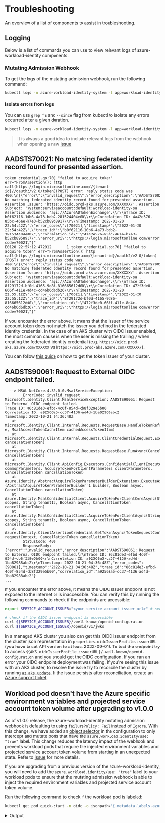 # Troubleshooting

<!-- toc -->

An overview of a list of components to assist in troubleshooting.

## Logging

Below is a list of commands you can use to view relevant logs of azure-workload-identity components.

### Mutating Admission Webhook

To get the logs of the mutating admission webhook, run the following command:

```bash
kubectl logs -n azure-workload-identity-system -l app=workload-identity-webhook
```

#### Isolate errors from logs

You can use `grep ^E` and `--since` flag from kubectl to isolate any errors occurred after a given duration.

```bash
kubectl logs -n azure-workload-identity-system -l app=workload-identity-webhook --since=1h | grep ^E
```

> It is always a good idea to include relevant logs from the webhook when opening a new [issue][1]

## AADSTS70021: No matching federated identity record found for presented assertion.

```
token_credential.go:70] "failed to acquire token" err="FromAssertion(): http call(https://login.microsoftonline.com//{tenant-id}//oauth2/v2.0/token)(POST) error: reply status code was 400:\n{\"error\":\"invalid_request\",\"error_description\":\"AADSTS70021: No matching federated identity record found for presented assertion. Assertion Issuer: 'https://oidc.prod-aks.azure.com/XXXXXX/'. Assertion Subject: 'system:serviceaccount:default:workload-identity-sa'. Assertion Audience: 'api://AzureADTokenExchange'.\\r\\nTrace ID: b0f62116-10b6-4a73-bdb2-281524404e00\\r\\nCorrelation ID: 4a42e576-85bc-46ae-b7e3-b52cb8958917\\r\\nTimestamp: 2022-01-20 22:54:42Z\",\"error_codes\":[70021],\"timestamp\":\"2022-01-20 22:54:42Z\",\"trace_id\":\"b0f62116-10b6-4a73-bdb2-281524404e00\",\"correlation_id\":\"4a42e576-85bc-46ae-b7e3-b52cb8958917\",\"error_uri\":\"https://login.microsoftonline.com/error?code=70021\"}"
E0120 22:55:12.472912       1 token_credential.go:70] "failed to acquire token" err="FromAssertion(): http call(https://login.microsoftonline.com/{tenant-id}/oauth2/v2.0/token)(POST) error: reply status code was 400:\n{\"error\":\"invalid_request\",\"error_description\":\"AADSTS70021: No matching federated identity record found for presented assertion. Assertion Issuer: 'https://oidc.prod-aks.azure.com/XXXXXX/'. Assertion Subject: 'system:serviceaccount:default:workload-identity-sa'. Assertion Audience: 'api://AzureADTokenExchange'.\\r\\nTrace ID: 8f29172d-bf0d-4165-9d86-816665612d00\\r\\nCorrelation ID: 472f3de0-666f-411e-8d4c-cd46b6d6db26\\r\\nTimestamp: 2022-01-20 22:55:12Z\",\"error_codes\":[70021],\"timestamp\":\"2022-01-20 22:55:12Z\",\"trace_id\":\"8f29172d-bf0d-4165-9d86-816665612d00\",\"correlation_id\":\"472f3de0-666f-411e-8d4c-cd46b6d6db26\",\"error_uri\":\"https://login.microsoftonline.com/error?code=70021\"}"
```

If you encounter the error above, it means that the issuer of the service account token does not match the issuer you defined in the federated identity credential. In the case of an AKS cluster with OIDC issuer enabled, the most common cause is when the user is missing the trailing `/` when creating the federated identity credential (e.g. `https://oidc.prod-aks.azure.com/XXXXXX` vs `https://oidc.prod-aks.azure.com/XXXXXX/`).

You can follow [this guide](./installation/managed-clusters.md#steps-to-get-the-oidc-issuer-url-from-a-generic-managed-cluster) on how to get the token issuer of your cluster.

[1]: https://github.com/Azure/azure-workload-identity/issues/new

## AADSTS90061: Request to External OIDC endpoint failed.

```
 ---> MSAL.NetCore.4.39.0.0.MsalServiceException:
        ErrorCode: invalid_request
Microsoft.Identity.Client.MsalServiceException: AADSTS90061: Request to External OIDC endpoint failed.
Trace ID: 86c81de3-efbd-4c0f-854d-cb8f329e5b00
Correlation ID: a92568a5-cc37-4136-ad4d-1ba82988abc2
Timestamp: 2022-10-21 04:36:48Z
   at Microsoft.Identity.Client.Internal.Requests.RequestBase.HandleTokenRefreshErrorAsync(MsalServiceException e, MsalAccessTokenCacheItem cachedAccessTokenItem)
   at Microsoft.Identity.Client.Internal.Requests.ClientCredentialRequest.ExecuteAsync(CancellationToken cancellationToken)
   at Microsoft.Identity.Client.Internal.Requests.RequestBase.RunAsync(CancellationToken cancellationToken)
   at Microsoft.Identity.Client.ApiConfig.Executors.ConfidentialClientExecutor.ExecuteAsync(AcquireTokenCommonParameters commonParameters, AcquireTokenForClientParameters clientParameters, CancellationToken cancellationToken)
   at Azure.Identity.AbstractAcquireTokenParameterBuilderExtensions.ExecuteAsync[T](AbstractAcquireTokenParameterBuilder`1 builder, Boolean async, CancellationToken cancellationToken)
   at Azure.Identity.MsalConfidentialClient.AcquireTokenForClientCoreAsync(String[] scopes, String tenantId, Boolean async, CancellationToken cancellationToken)
   at Azure.Identity.MsalConfidentialClient.AcquireTokenForClientAsync(String[] scopes, String tenantId, Boolean async, CancellationToken cancellationToken)
   at Azure.Identity.ClientAssertionCredential.GetTokenAsync(TokenRequestContext requestContext, CancellationToken cancellationToken)
        StatusCode: 400
        ResponseBody: {"error":"invalid_request","error_description":"AADSTS90061: Request to External OIDC endpoint failed.\r\nTrace ID: 86c81de3-efbd-4c0f-854d-cb8f329e5b00\r\nCorrelation ID: a92568a5-cc37-4136-ad4d-1ba82988abc2\r\nTimestamp: 2022-10-21 04:36:48Z","error_codes":[90061],"timestamp":"2022-10-21 04:36:48Z","trace_id":"86c81de3-efbd-4c0f-854d-cb8f329e5b00","correlation_id":"a92568a5-cc37-4136-ad4d-1ba82988abc2"}
...
```

If you encounter the error above, it means the OIDC issuer endpoint is not exposed to the internet or is inaccessible. You can verify this by running the following commands to check if the endpoints are accessible:

```bash
export SERVICE_ACCOUNT_ISSUER="<your service account issuer url>" # see section 1.1 on how to get the service account issuer url

# check if the OIDC issuer endpoint is accessible
curl ${SERVICE_ACCOUNT_ISSUER}/.well-known/openid-configuration
curl ${SERVICE_ACCOUNT_ISSUER}/openid/v1/jwks
```

In a managed AKS cluster you also can get this OIDC issuer endpoint from the cluster json representation in ``properties.oidcIssuerProfile.issuerURL`` (you have to set API version to at least 2022-09-01). To test the endpoint try to access ``${AKS_oidcIssuerProfile_issuerURL}/.well-known/openid-configuration`` and you should get the OIDC configuration. If you can an error your OIDC endpoint deployment was failing.
If you're seeing this issue with an AKS cluster, to resolve the issue try to reconcile the cluster by running [`az aks update`](https://learn.microsoft.com/en-us/cli/azure/aks?view=azure-cli-latest#az-aks-update). If the issue persists after reconciliation, create an [Azure support ticket](https://azure.microsoft.com/en-us/support/create-ticket). 

## Workload pod doesn't have the Azure specific environment variables and projected service account token volume after upgrading to v1.0.0

As of v1.0.0 release, the azure-workload-identity mutating admission webhook is defaulting to using `failurePolicy: Fail` instead of `Ignore`. With this change, we have added an [object selector](https://kubernetes.io/docs/reference/access-authn-authz/extensible-admission-controllers/#matching-requests-objectselector) in the configuration to only intercept and mutate pods that have the `azure.workload.identity/use: "true"` label. This change reduces the latency impact of the webhook and prevents workload pods that require the injected environment variables and projected service account token volume from starting in an unexpected state. Refer to [issue](https://github.com/Azure/azure-workload-identity/issues/601) for more details.

If you are upgrading from a previous version of the azure-workload-identity, you will need to add the `azure.workload.identity/use: "true"` label to your workload pods to ensure that the mutating admission webhook is able to inject the required environment variables and projected service account token volume.

Run the following command to check if the workload pod is labeled:

```bash
kubectl get pod quick-start -n oidc -o jsonpath='{.metadata.labels.azure\.workload\.identity/use}'
```

<details>
<summary>Output</summary>

```bash
kubectl get pod quick-start -n oidc -o jsonpath='{.metadata.labels.azure\.workload\.identity/use}'
true
```

</details>
